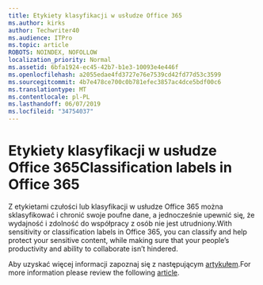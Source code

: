 ```yaml
---
title: Etykiety klasyfikacji w usłudze Office 365
ms.author: kirks
author: Techwriter40
ms.audience: ITPro
ms.topic: article
ROBOTS: NOINDEX, NOFOLLOW
localization_priority: Normal
ms.assetid: 6bfa1924-ec45-42b7-b1e3-10093e4e446f
ms.openlocfilehash: a2055edae4fd3727e76e7539cd42fd77d53c3599
ms.sourcegitcommit: 4b7e478ce700c0b781efec3857ac4dce5bdf00c6
ms.translationtype: MT
ms.contentlocale: pl-PL
ms.lasthandoff: 06/07/2019
ms.locfileid: "34754037"
---
```

# <a name="classification-labels-in-office-365"></a><span data-ttu-id="bcbbb-102">Etykiety klasyfikacji w usłudze Office 365</span><span class="sxs-lookup"><span data-stu-id="bcbbb-102">Classification labels in Office 365</span></span>

<span data-ttu-id="bcbbb-103">Z etykietami czułości lub klasyfikacji w usłudze Office 365 można sklasyfikować i chronić swoje poufne dane, a jednocześnie upewnić się, że wydajność i zdolność do współpracy z osób nie jest utrudniony.</span><span class="sxs-lookup"><span data-stu-id="bcbbb-103">With sensitivity or classification labels in Office 365, you can classify and help protect your sensitive content, while making sure that your people’s productivity and ability to collaborate isn’t hindered.</span></span>

<span data-ttu-id="bcbbb-104">Aby uzyskać więcej informacji zapoznaj się z następującym [artykułem](https://docs.microsoft.com/office365/securitycompliance/sensitivity-labels).</span><span class="sxs-lookup"><span data-stu-id="bcbbb-104">For more information please review the following [article](https://docs.microsoft.com/office365/securitycompliance/sensitivity-labels).</span></span>
